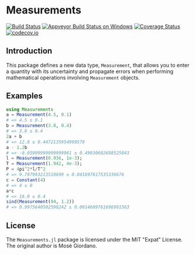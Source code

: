 # Measurements

[![Build Status](https://travis-ci.org/giordano/Measurements.jl.svg?branch=master)](https://travis-ci.org/giordano/Measurements.jl) [![Appveyor Build Status on Windows](https://ci.appveyor.com/api/projects/status/u8mg5dlhyb1vjcpe?svg=true)](https://ci.appveyor.com/project/giordano/measurements-jl) [![Coverage Status](https://coveralls.io/repos/github/giordano/Measurements.jl/badge.svg?branch=master)](https://coveralls.io/github/giordano/Measurements.jl?branch=master) [![codecov.io](https://codecov.io/github/giordano/Measurements.jl/coverage.svg?branch=master)](https://codecov.io/github/giordano/Measurements.jl?branch=master)

Introduction
------------

This package defines a new data type, `Measurement`, that allows you to enter a
quantity with its uncertainty and propagate errors when performing mathematical
operations involving `Measurement` objects.

Examples
--------

``` julia
using Measurements
a = Measurement(4.5, 0.1)
# => 4.5 ± 0.1
b = Measurement(3.8, 0.4)
# => 3.8 ± 0.4
2a + b
# => 12.8 ± 0.4472135954999579
a - 1.2b
# => -0.05999999999999961 ± 0.49030602688525043
l = Measurement(0.936, 1e-3);
T = Measurement(1.942, 4e-3);
P = 4pi^2*l/T^2
# => 9.797993213510699 ± 0.041697817535336676
c = Constant(4)
# => 4 ± 0
a*c
# => 18.0 ± 0.4
sind(Measurement(94, 1.2))
# => 0.9975640502598242 ± 0.0014609761696991563
```

License
-------

The `Measurements.jl` package is licensed under the MIT "Expat" License.  The
original author is Mosè Giordano.
